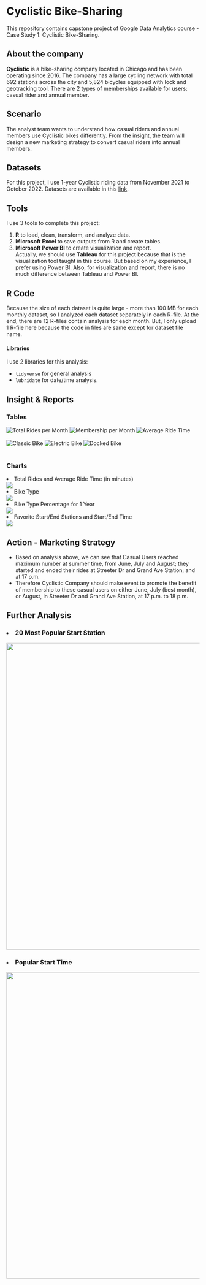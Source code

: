 # Cyclistic Bike-Sharing
This repository contains capstone project of Google Data Analytics course - Case Study 1: Cyclistic Bike-Sharing.

## About the company
**Cyclistic** is a bike-sharing company located in Chicago and has been operating since 2016. The company has a large cycling network with total 692 stations across the city and 5,824 bicycles equipped with lock and geotracking tool. There are 2 types of memberships available for users: casual rider and annual member.

## Scenario
The analyst team wants to understand how casual riders and annual members use Cyclistic bikes differently. From the insight, the team will design a new marketing strategy to convert casual riders into annual members.

## Datasets
For this project, I use 1-year Cyclistic riding data from November 2021 to October 2022. Datasets are available in this [link](https://divvy-tripdata.s3.amazonaws.com/index.html).

## Tools
I use 3 tools to complete this project:
1. **R** to load, clean, transform, and analyze data.
2. **Microsoft Excel** to save outputs from R and create tables.<br />
3. **Microsoft Power BI** to create visualization and report. <br />Actually, we should use **Tableau** for this project because that is the visualization tool taught in this course. But based on my experience, I prefer using Power BI. Also, for visualization and report, there is no much difference between Tableau and Power BI.

## R Code
Because the size of each dataset is quite large - more than 100 MB for each monthly dataset, so I analyzed each dataset separately in each R-file. At the end, there are 12 R-files contain analysis for each month. But, I only upload 1 R-file here because the code in files are same except for dataset file name.

#### Libraries
I use 2 libraries for this analysis:
* `tidyverse` for general analysis
* `lubridate` for date/time analysis.

## Insight & Reports
### Tables
![Total Rides per Month](https://github.com/salmiah-ls/Cyclistic-Bike-Sharing/blob/main/images/table_total_rides.png)
![Membership per Month](https://github.com/salmiah-ls/Cyclistic-Bike-Sharing/blob/main/images/table_membership.png)
![Average Ride Time](https://github.com/salmiah-ls/Cyclistic-Bike-Sharing/blob/main/images/table_avg_ride_time2.png)
<br /><br />
![Classic Bike](https://github.com/salmiah-ls/Cyclistic-Bike-Sharing/blob/main/images/table_classic_bike.png)
![Electric Bike](https://github.com/salmiah-ls/Cyclistic-Bike-Sharing/blob/main/images/table_electric_bike.png)
![Docked Bike](https://github.com/salmiah-ls/Cyclistic-Bike-Sharing/blob/main/images/table_docked_bike.png)
<br /><br />

### Charts
<li>Total Rides and Average Ride Time (in minutes)</li>
<img src="https://github.com/salmiah-ls/Cyclistic-Bike-Sharing/blob/main/images/total_rides_avg_time.png"></img>
<li>Bike Type</li>
<img src="https://github.com/salmiah-ls/Cyclistic-Bike-Sharing/blob/main/images/bike_type.png"></img>
<li>Bike Type Percentage for 1 Year</li>
<img src="https://github.com/salmiah-ls/Cyclistic-Bike-Sharing/blob/main/images/bike_type_percentage.png"></img>
<li>Favorite Start/End Stations and Start/End Time</li>
<img src="https://github.com/salmiah-ls/Cyclistic-Bike-Sharing/blob/main/images/start_end_stations.png"></img>

## Action - Marketing Strategy
- Based on analysis above, we can see that Casual Users reached maximum number at summer time, from June, July and August; they started and ended their rides at Streeter Dr and Grand Ave Station; and at 17 p.m.
- Therefore Cyclistic Company should make event to promote the benefit of membership to these casual users on either June, July (best month), or August, in Streeter Dr and Grand Ave Station, at 17 p.m. to 18 p.m.

## Further Analysis
### <li>20 Most Popular Start Station</li> 
<img src="https://github.com/salmiah-ls/Cyclistic-Bike-Sharing/blob/main/images/start_stations_top20.png" width="800"><br />
### <li>Popular Start Time</li>
<img src="https://github.com/salmiah-ls/Cyclistic-Bike-Sharing/blob/main/images/start_time.png" width="800"></img>
